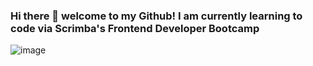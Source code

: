 ### Hi there 👋 welcome to my Github! I am currently learning to code via Scrimba's Frontend Developer Bootcamp

![image](https://user-images.githubusercontent.com/63675687/223282636-75c1ed27-6026-495d-a48b-a09d00682581.png)

